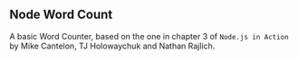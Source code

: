 ## Node Word Count

A basic Word Counter, based on the one in chapter 3 of `Node.js in Action` by Mike Cantelon, TJ Holowaychuk and Nathan Rajlich.
